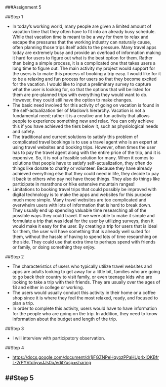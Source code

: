 ###Assignment 5

##Step 1
- In today’s working world, many people are given a limited amount of vacation time that they often have to fit into 
an already busy schedule. While that vacation time is meant to be a way for them to relax and escape the pressures that 
the working industry can naturally cause, often planning those trips itself adds to the pressure. Many travel apps today 
are extremely busy and provide an overload of information making it hard for users to figure out what is the best option 
for them. Rather than being a simple process, it is a complicated one that takes users a long time to figure out. The main 
activity my project would support for the users is to make this process of booking a trip easy. I would like for it to be a 
relaxing and fun process for users so that they become excited for the vacation. I would like to input a preliminary survey 
to capture what the user is looking for, so that the options that will be listed for them are pre-planned trips with 
everything they would want to do. However, they could still have the option to make changes.
- The basic need involved for this activity of going on vacation is found in the self-actualization tier of Maslow’s 
hierarchy. Vacation is not a fundamental need; rather it is a creative and fun activity that allows people to experience 
something new and relax. You can only achieve this if you have achieved the tiers below it, such as physiological needs and 
safety.
- The traditional and current solutions to satisfy this problem of complicated travel bookings is to use a travel agent who 
is an expert at using travel websites and booking trips. However, often times the user has to pay the travel agent along with 
the entire price of the trip, and it is expensive. So, it is not a feasible solution for many. When it comes to solutions 
that people have to satisfy self-actualization, they often do things like donate to charity or volunteer. Because they have 
already achieved everything else that they could need in life, they decide to pay it back to others who pay not have those 
things. They also do things like participate in marathons or hike extensive mountain ranges!
- Limitations to booking travel trips that could possibly be improved with digital technology is to make the apps and 
websites for this purpose much more simple. Many travel websites are too complicated and overwhelm users with lots of 
information that is hard to break down. They usually end up spending valuable time researching all of the possible ways they 
could travel. If we were able to make it simple and formulate a trip that was ideal for the user by utilizing surveys, then 
it would make it easy for the user. By creating a trip for users that is ideal for them, the user will have something that 
is already well suited for them, without the hassle of having to spend lots of time researching on the side. They could use 
that extra time to perhaps spend with friends or family, or doing something they enjoy.

##Step 2
- The characteristics of users who typically utilize travel websites and apps are adults looking to get away for a little bit, 
families who are going to go back their country to visit family, or even teenage kids who are looking to take a trip with 
their friends. They are usually over the ages of 18 and either in college or working.
- The users would usually conduct this activity in their home or a coffee shop since it is where they feel the most relaxed, 
ready, and focused to plan a trip.
- In order to complete this activity, users would have to have information for the people who are going on the trip. In 
addition, they need to know information about the budget and length of the trip.

##Step 3
- I will interview with participatory observation.

##Step 4
- https://docs.google.com/document/d/1jFGZNPeHqyozPPaHUp4xiQKBfrL-2rPYVto5ywJJs0o/edit?usp=sharing

##Step 5
- 
